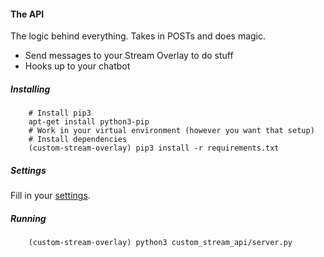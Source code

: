 #### The API

The logic behind everything. Takes in POSTs and does magic.
* Send messages to your Stream Overlay to do stuff
* Hooks up to your chatbot

##### Installing
```
    # Install pip3
    apt-get install python3-pip
    # Work in your virtual environment (however you want that setup)
    # Install dependencies
    (custom-stream-overlay) pip3 install -r requirements.txt
```
##### Settings

Fill in your [settings](custom_stream_api/settings.py).

##### Running
```
    (custom-stream-overlay) python3 custom_stream_api/server.py
```
